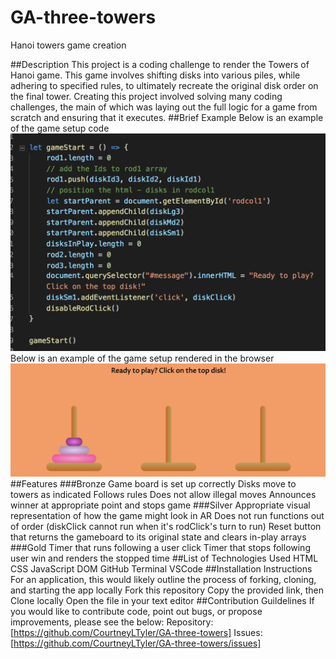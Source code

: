 # GA-three-towers
Hanoi towers game creation

##Description
This project is a coding challenge to render the Towers of Hanoi game.  This game involves shifting disks into various piles, while adhering to specified rules, to ultimately recreate the original disk order on the final tower.
Creating this project involved solving many coding challenges, the main of which was laying out the full logic for a game from scratch and ensuring that it executes.
##Brief Example
Below is an example of the game setup code
![snippet of gameboard setup code](codesnip.png?raw=true)
Below is an example of the game setup rendered in the browser
![snippet of rendered gameboard](rendersnip.png?raw=true)
##Features
###Bronze
Game board is set up correctly
Disks move to towers as indicated
Follows rules
Does not allow illegal moves
Announces winner at appropriate point and stops game
###Silver
Appropriate visual representation of how the game might look in AR
Does not run functions out of order (diskClick cannot run when it's rodClick's turn to run)
Reset button that returns the gameboard to its original state and clears in-play arrays
###Gold
Timer that runs following a user click
Timer that stops following user win and renders the stopped time
##List of Technologies Used
HTML
CSS
JavaScript
DOM
GitHub
Terminal
VSCode
##Installation Instructions
For an application, this would likely outline the process of forking, cloning, and starting the app locally
Fork this repository
Copy the provided link, then Clone locally
Open the file in your text editor
##Contribution Guildelines
If you would like to contribute code, point out bugs, or propose improvements, please see the below:
Repository: [https://github.com/CourtneyLTyler/GA-three-towers]
Issues: [https://github.com/CourtneyLTyler/GA-three-towers/issues]